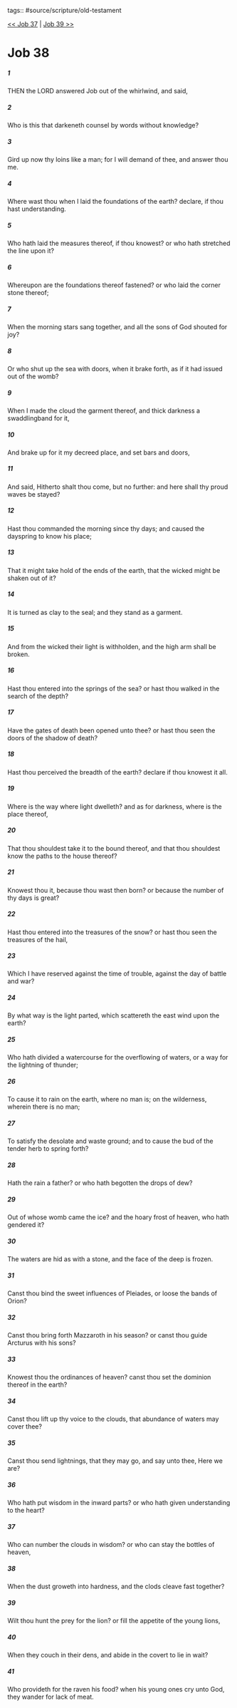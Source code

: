tags:: #source/scripture/old-testament

[<< Job 37](source/scripture/old-testament/18_Job/Job_37.md) | [Job 39 >>](source/scripture/old-testament/18_Job/Job_39.md)

# Job 38

##### 1

THEN the LORD answered Job out of the whirlwind, and said,

##### 2

Who is this that darkeneth counsel by words without knowledge?

##### 3

Gird up now thy loins like a man; for I will demand of thee, and answer thou me.

##### 4

Where wast thou when I laid the foundations of the earth? declare, if thou hast understanding.

##### 5

Who hath laid the measures thereof, if thou knowest? or who hath stretched the line upon it?

##### 6

Whereupon are the foundations thereof fastened? or who laid the corner stone thereof;

##### 7

When the morning stars sang together, and all the sons of God shouted for joy?

##### 8

Or who shut up the sea with doors, when it brake forth, as if it had issued out of the womb?

##### 9

When I made the cloud the garment thereof, and thick darkness a swaddlingband for it,

##### 10

And brake up for it my decreed place, and set bars and doors,

##### 11

And said, Hitherto shalt thou come, but no further: and here shall thy proud waves be stayed?

##### 12

Hast thou commanded the morning since thy days; and caused the dayspring to know his place;

##### 13

That it might take hold of the ends of the earth, that the wicked might be shaken out of it?

##### 14

It is turned as clay to the seal; and they stand as a garment.

##### 15

And from the wicked their light is withholden, and the high arm shall be broken.

##### 16

Hast thou entered into the springs of the sea? or hast thou walked in the search of the depth?

##### 17

Have the gates of death been opened unto thee? or hast thou seen the doors of the shadow of death?

##### 18

Hast thou perceived the breadth of the earth? declare if thou knowest it all.

##### 19

Where is the way where light dwelleth? and as for darkness, where is the place thereof,

##### 20

That thou shouldest take it to the bound thereof, and that thou shouldest know the paths to the house thereof?

##### 21

Knowest thou it, because thou wast then born? or because the number of thy days is great?

##### 22

Hast thou entered into the treasures of the snow? or hast thou seen the treasures of the hail,

##### 23

Which I have reserved against the time of trouble, against the day of battle and war?

##### 24

By what way is the light parted, which scattereth the east wind upon the earth?

##### 25

Who hath divided a watercourse for the overflowing of waters, or a way for the lightning of thunder;

##### 26

To cause it to rain on the earth, where no man is; on the wilderness, wherein there is no man;

##### 27

To satisfy the desolate and waste ground; and to cause the bud of the tender herb to spring forth?

##### 28

Hath the rain a father? or who hath begotten the drops of dew?

##### 29

Out of whose womb came the ice? and the hoary frost of heaven, who hath gendered it?

##### 30

The waters are hid as with a stone, and the face of the deep is frozen.

##### 31

Canst thou bind the sweet influences of Pleiades, or loose the bands of Orion?

##### 32

Canst thou bring forth Mazzaroth in his season? or canst thou guide Arcturus with his sons?

##### 33

Knowest thou the ordinances of heaven? canst thou set the dominion thereof in the earth?

##### 34

Canst thou lift up thy voice to the clouds, that abundance of waters may cover thee?

##### 35

Canst thou send lightnings, that they may go, and say unto thee, Here we are?

##### 36

Who hath put wisdom in the inward parts? or who hath given understanding to the heart?

##### 37

Who can number the clouds in wisdom? or who can stay the bottles of heaven,

##### 38

When the dust groweth into hardness, and the clods cleave fast together?

##### 39

Wilt thou hunt the prey for the lion? or fill the appetite of the young lions,

##### 40

When they couch in their dens, and abide in the covert to lie in wait?

##### 41

Who provideth for the raven his food? when his young ones cry unto God, they wander for lack of meat.

